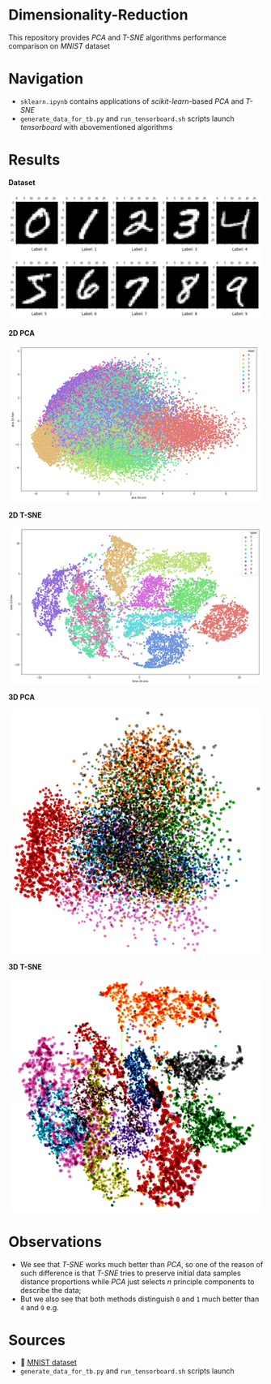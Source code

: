 # Dimensionality-Reduction
This repository provides _PCA_ and _T-SNE_ algorithms performance comparison on _MNIST_ dataset

# Navigation
- `sklearn.ipynb` contains applications of _scikit-learn_-based _PCA_ and _T-SNE_
- `generate_data_for_tb.py` and `run_tensorboard.sh` scripts launch _tensorboard_ with abovementioned algorithms

# Results
**Dataset**

![](report/mnist.png)

**2D PCA**

![](report/pca_2d.png)

**2D T-SNE**

![](report/tsne_2d.png)

**3D PCA**

![](report/pca_3d.png)

**3D T-SNE**

![](report/tsne_3d.png)

# Observations
- We see that _T-SNE_ works much better than _PCA_, so one of the reason of such difference is that _T-SNE_ tries to preserve initial data samples distance proportions while _PCA_ just selects _n_ principle components to describe the data;
- But we also see that both methods distinguish `0` and `1` much better than `4` and `9` e.g.

# Sources
- :scroll: [MNIST dataset](http://yann.lecun.com/exdb/mnist/)
- `generate_data_for_tb.py` and `run_tensorboard.sh` scripts launch 
